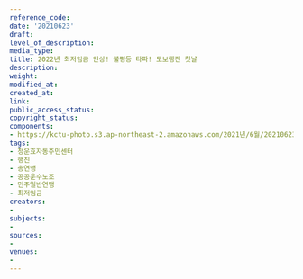 ```yaml
---
reference_code: 
date: '20210623'
draft: 
level_of_description: 
media_type: 
title: 2022년 최저임금 인상! 불평등 타파! 도보행진 첫날
description: 
weight: 
modified_at: 
created_at: 
link: 
public_access_status: 
copyright_status: 
components:
- https://kctu-photo.s3.ap-northeast-2.amazonaws.com/2021년/6월/20210623-2022년+최저임금+인상!+불평등+타파!+도보행진+첫날_청운효자동주민센터_행진_총연맹_공공운수노조_민주일반연맹_최저임금/_5D40342.jpg
tags:
- 청운효자동주민센터
- 행진
- 총연맹
- 공공운수노조
- 민주일반연맹
- 최저임금
creators:
- 
subjects:
- 
sources:
- 
venues:
- 
---
```

